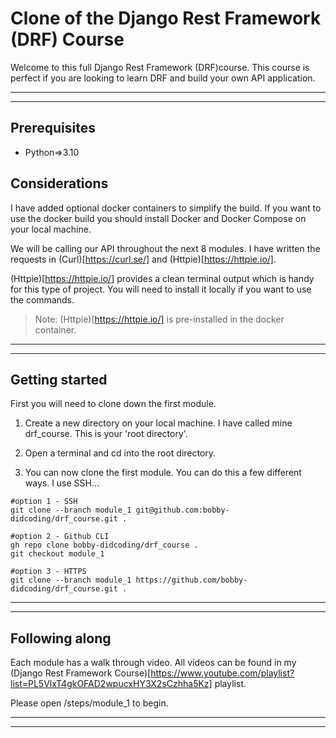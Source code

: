 # Clone of the Django Rest Framework (DRF) Course

Welcome to this full Django Rest Framework (DRF)course.
This course is perfect if you are looking to learn DRF and build your own API application.

---

---

## Prerequisites

- Python=>3.10

## Considerations

I have added optional docker containers to simplify the build. If you want to use the docker build you should install Docker and Docker Compose on your local machine.

We will be calling our API throughout the next 8 modules. I have written the requests in (Curl)[https://curl.se/] and (Httpie)[https://httpie.io/].

(Httpie)[https://httpie.io/] provides a clean terminal output which is handy for this type of project. You will need to install it locally if you want to use the commands.

> Note: (Httpie)[https://httpie.io/] is pre-installed in the docker container.

---

---

## Getting started

First you will need to clone down the first module.

1. Create a new directory on your local machine. I have called mine drf_course. This is your 'root directory'.

2. Open a terminal and cd into the root directory.

3. You can now clone the first module. You can do this a few different ways. I use SSH...

```
#option 1 - SSH
git clone --branch module_1 git@github.com:bobby-didcoding/drf_course.git .

#option 2 - Github CLI
gh repo clone bobby-didcoding/drf_course .
git checkout module_1

#option 3 - HTTPS
git clone --branch module_1 https://github.com/bobby-didcoding/drf_course.git .
```

---

---

## Following along

Each module has a walk through video. All videos can be found in my (Django Rest Framework Course)[https://www.youtube.com/playlist?list=PL5VlxT4gkOFAD2wpucxHY3X2sCzhha5Kz] playlist.

Please open /steps/module_1 to begin.

---

---

